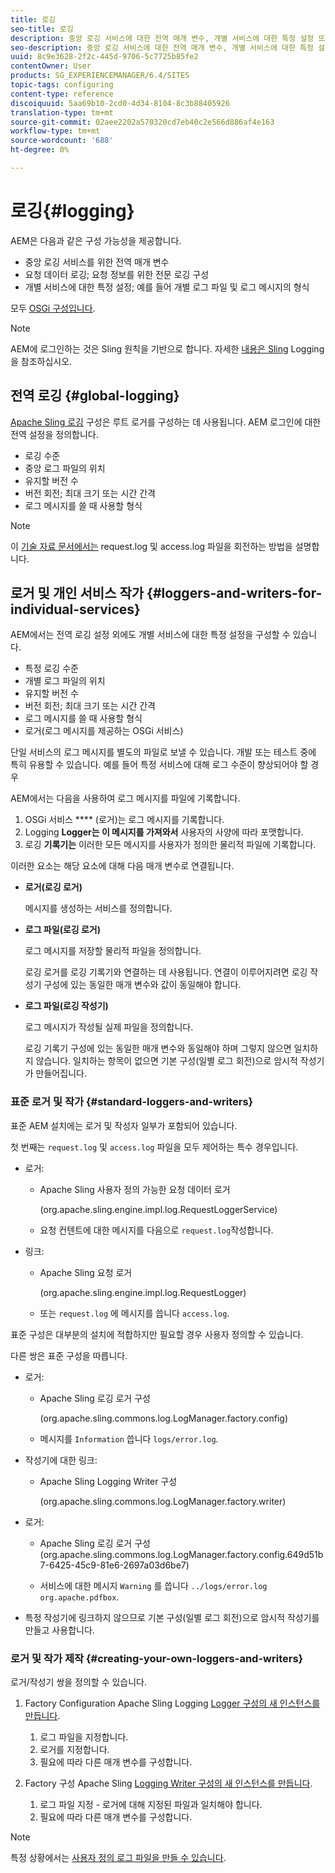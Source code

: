 ```yaml
---
title: 로깅
seo-title: 로깅
description: 중앙 로깅 서비스에 대한 전역 매개 변수, 개별 서비스에 대한 특정 설정 또는 데이터 로깅을 요청하는 방법을 알아봅니다.
seo-description: 중앙 로깅 서비스에 대한 전역 매개 변수, 개별 서비스에 대한 특정 설정 또는 데이터 로깅을 요청하는 방법을 알아봅니다.
uuid: 8c9e3628-2f2c-445d-9706-5c7725b85fe2
contentOwner: User
products: SG_EXPERIENCEMANAGER/6.4/SITES
topic-tags: configuring
content-type: reference
discoiquuid: 5aa69b10-2cd0-4d34-8104-8c3b88405926
translation-type: tm+mt
source-git-commit: 02aee2202a570320cd7eb40c2e566d886af4e163
workflow-type: tm+mt
source-wordcount: '688'
ht-degree: 0%

---
```



# 로깅{#logging}

AEM은 다음과 같은 구성 가능성을 제공합니다.

* 중앙 로깅 서비스를 위한 전역 매개 변수
* 요청 데이터 로깅; 요청 정보를 위한 전문 로깅 구성
* 개별 서비스에 대한 특정 설정; 예를 들어 개별 로그 파일 및 로그 메시지의 형식

모두 [OSGi 구성입니다](/help/sites-deploying/configuring-osgi.md).

>[!NOTE]
>
>AEM에 로그인하는 것은 Sling 원칙을 기반으로 합니다. 자세한 [내용은 Sling](https://sling.apache.org/site/logging.html) Logging을 참조하십시오.

## 전역 로깅 {#global-logging}

[Apache Sling 로깅](/help/sites-deploying/osgi-configuration-settings.md) 구성은 루트 로거를 구성하는 데 사용됩니다. AEM 로그인에 대한 전역 설정을 정의합니다.

* 로깅 수준
* 중앙 로그 파일의 위치
* 유지할 버전 수
* 버전 회전; 최대 크기 또는 시간 간격
* 로그 메시지를 쓸 때 사용할 형식

>[!NOTE]
>
>이 [기술 자료 문서에서는](https://helpx.adobe.com/experience-manager/kb/HowToRotateRequestAndAccessLog.html) request.log 및 access.log 파일을 회전하는 방법을 설명합니다.

## 로거 및 개인 서비스 작가 {#loggers-and-writers-for-individual-services}

AEM에서는 전역 로깅 설정 외에도 개별 서비스에 대한 특정 설정을 구성할 수 있습니다.

* 특정 로깅 수준
* 개별 로그 파일의 위치
* 유지할 버전 수
* 버전 회전; 최대 크기 또는 시간 간격
* 로그 메시지를 쓸 때 사용할 형식
* 로거(로그 메시지를 제공하는 OSGi 서비스)

단일 서비스의 로그 메시지를 별도의 파일로 보낼 수 있습니다. 개발 또는 테스트 중에 특히 유용할 수 있습니다. 예를 들어 특정 서비스에 대해 로그 수준이 향상되어야 할 경우

AEM에서는 다음을 사용하여 로그 메시지를 파일에 기록합니다.

1. OSGi 서비스 **** (로거)는 로그 메시지를 기록합니다.
1. Logging **Logger는 이 메시지를 가져와서** 사용자의 사양에 따라 포맷합니다.
1. 로깅 **기록기는** 이러한 모든 메시지를 사용자가 정의한 물리적 파일에 기록합니다.

이러한 요소는 해당 요소에 대해 다음 매개 변수로 연결됩니다.

* **로거(로깅 로거)**

   메시지를 생성하는 서비스를 정의합니다.

* **로그 파일(로깅 로거)**

   로그 메시지를 저장할 물리적 파일을 정의합니다.

   로깅 로거를 로깅 기록기와 연결하는 데 사용됩니다. 연결이 이루어지려면 로깅 작성기 구성에 있는 동일한 매개 변수와 값이 동일해야 합니다.

* **로그 파일(로깅 작성기)**

   로그 메시지가 작성될 실제 파일을 정의합니다.

   로깅 기록기 구성에 있는 동일한 매개 변수와 동일해야 하며 그렇지 않으면 일치하지 않습니다. 일치하는 항목이 없으면 기본 구성(일별 로그 회전)으로 암시적 작성기가 만들어집니다.

### 표준 로거 및 작가 {#standard-loggers-and-writers}

표준 AEM 설치에는 로거 및 작성자 일부가 포함되어 있습니다.

첫 번째는 `request.log` 및 `access.log` 파일을 모두 제어하는 특수 경우입니다.

* 로거:

   * Apache Sling 사용자 정의 가능한 요청 데이터 로거

      (org.apache.sling.engine.impl.log.RequestLoggerService)

   * 요청 컨텐트에 대한 메시지를 다음으로 `request.log`작성합니다.

* 링크:

   * Apache Sling 요청 로거

      (org.apache.sling.engine.impl.log.RequestLogger)

   * 또는 `request.log` 에 메시지를 씁니다 `access.log`.

표준 구성은 대부분의 설치에 적합하지만 필요할 경우 사용자 정의할 수 있습니다.

다른 쌍은 표준 구성을 따릅니다.

* 로거:

   * Apache Sling 로깅 로거 구성

      (org.apache.sling.commons.log.LogManager.factory.config)

   * 메시지를 `Information` 씁니다 `logs/error.log`.

* 작성기에 대한 링크:

   * Apache Sling Logging Writer 구성

      (org.apache.sling.commons.log.LogManager.factory.writer)

* 로거:

   * Apache Sling 로깅 로거 구성(org.apache.sling.commons.log.LogManager.factory.config.649d51b7-6425-45c9-81e6-2697a03d6be7)

   * 서비스에 대한 메시지 `Warning` 를 씁니다 `../logs/error.log` `org.apache.pdfbox`.

* 특정 작성기에 링크하지 않으므로 기본 구성(일별 로그 회전)으로 암시적 작성기를 만들고 사용합니다.

### 로거 및 작가 제작 {#creating-your-own-loggers-and-writers}

로거/작성기 쌍을 정의할 수 있습니다.

1. Factory Configuration Apache Sling Logging [Logger 구성의 새 인스턴스를 만듭니다](/help/sites-deploying/osgi-configuration-settings.md).

   1. 로그 파일을 지정합니다.
   1. 로거를 지정합니다.
   1. 필요에 따라 다른 매개 변수를 구성합니다.

1. Factory 구성 Apache Sling [Logging Writer 구성의 새 인스턴스를 만듭니다](/help/sites-deploying/osgi-configuration-settings.md).

   1. 로그 파일 지정 - 로거에 대해 지정된 파일과 일치해야 합니다.
   1. 필요에 따라 다른 매개 변수를 구성합니다.

>[!NOTE]
>
>특정 상황에서는 [사용자 정의 로그 파일을 만들 수 있습니다](/help/sites-deploying/monitoring-and-maintaining.md#create-a-custom-log-file).


